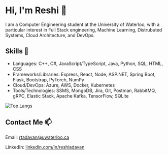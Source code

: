 # Hi, I'm Reshi 👋

I am a Computer Engineering student at the University of Waterloo, with a particular interest in Full Stack engineering, Machine Learning, Distrubuted Systems, Cloud Architecture, and DevOps.

## Skills 🔭

- Languages: C++, C#, JavaScript/TypeScript, Java, Python, SQL, HTML, CSS
- Frameworks/Libraries: Express, React, Node, ASP.NET, Spring Boot, Flask, Bootstrap, PyTorch, NumPy
- Cloud/DevOps: Azure, AWS, Docker, Kubernetes
- Tools/Technologies: SSMS, MongoDB, Jira, Git, Postman, RabbitMQ, gRPC, Elastic Stack, Apache Kafka, TensorFlow, SQLite

[![Top Langs](https://github-readme-stats.vercel.app/api/top-langs/?username=ReshiAdavan&layout=compact&theme=monokai&langs_count=10)](https://github.com/anuraghazra/github-readme-stats)

## Contact Me 📫

Email: [rtadavan@uwaterloo.ca](mailto:rtadavan@uwaterloo.ca)

LinkedIn: [linkedin.com/in/reshiadavan](https://www.linkedin.com/in/reshiadavan/)

<!--
**ReshiAdavan/ReshiAdavan** is a ✨ _special_ ✨ repository because its `README.md` (this file) appears on your GitHub profile.

Here are some ideas to get you started:

- 🔭 I’m currently working on ...
- 🌱 I’m currently learning ...
- 👯 I’m looking to collaborate on ...
- 🤔 I’m looking for help with ...
- 💬 Ask me about ...
- 📫 How to reach me: ...
- 😄 Pronouns: ...
- ⚡ Fun fact: ...
-->
